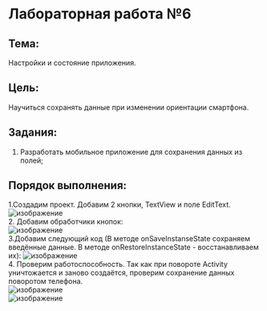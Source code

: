 # Лабораторная работа №6
## Тема:
Настройки и состояние приложения.
## Цель:
Научиться сохранять данные при изменении ориентации смартфона.
## Задания:
1.	Разработать мобильное приложение для сохранения данных из полей;
## Порядок выполнения:
1.Создадим проект. Добавим 2 кнопки, TextView и поле EditText.  
![изображение](https://i.imgur.com/ZR9kyrw.png)  
2. Добавим обработчики кнопок:  
![изображение](https://i.imgur.com/XUxBgUE.png)  
3.Добавим следующий код (В методе onSaveInstanseState сохраняем введённые данные. В методе onRestoreInstanceState - восстанавливаем их):
![изображение](https://i.imgur.com/7H7MdLE.png)  
4. Проверим работоспособность. Так как при повороте Activity уничтожается и заново создаётся, проверим сохранение данных поворотом телефона.  
![изображение](https://i.imgur.com/j6qHB0D.png)  
![изображение](https://i.imgur.com/q5ruGkT.png)
